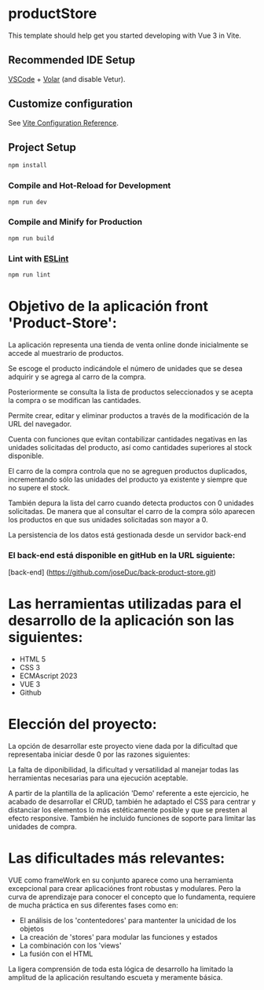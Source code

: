 # productStore

This template should help get you started developing with Vue 3 in Vite.

## Recommended IDE Setup

[VSCode](https://code.visualstudio.com/) + [Volar](https://marketplace.visualstudio.com/items?itemName=Vue.volar) (and disable Vetur).

## Customize configuration

See [Vite Configuration Reference](https://vitejs.dev/config/).

## Project Setup

```sh
npm install
```

### Compile and Hot-Reload for Development

```sh
npm run dev
```

### Compile and Minify for Production

```sh
npm run build
```

### Lint with [ESLint](https://eslint.org/)

```sh
npm run lint
```

# Objetivo de la aplicación front 'Product-Store':
La aplicación representa una tienda de venta online donde inicialmente se accede al muestrario de productos.

Se escoge el producto indicándole el número de unidades que se desea adquirir y se agrega al carro de la compra.

Posteriormente se consulta la lista de productos seleccionados y se acepta la compra o se modifican las cantidades.

Permite crear, editar y eliminar productos a través de la modificación de la URL del navegador.

Cuenta con funciones que evitan contabilizar cantidades negativas en las unidades solicitadas del producto, así como cantidades superiores al stock disponible.

El carro de la compra controla que no se agreguen productos duplicados, incrementando sólo las unidades del producto ya existente y siempre que no supere el stock.

También depura la lista del carro cuando detecta productos con 0 unidades solicitadas. De manera que al consultar el carro de la compra sólo aparecen los productos en que sus unidades solicitadas son mayor a 0.

La persistencia de los datos está gestionada desde un servidor back-end 
### El back-end está disponible en gitHub en la URL siguiente:
[back-end] (https://github.com/joseDuc/back-product-store.git)



# Las herramientas utilizadas para el desarrollo de la aplicación son las siguientes:
- HTML 5
- CSS 3
- ECMAscript 2023
- VUE 3
- Github 


# Elección del proyecto:
La opción de desarrollar este proyecto viene dada por la dificultad que representaba iniciar desde 0 por las razones siguientes: <br>

La falta de diponibilidad, la dificultad y versatilidad al manejar todas las herramientas necesarias para una ejecución aceptable.

A partir de la plantilla de la aplicación 'Demo' referente a este ejercicio, he acabado de desarrollar el CRUD, también he adaptado el CSS para centrar y distanciar los elementos lo más estéticamente posible y que se presten al efecto responsive. 
También he incluido funciones de soporte para limitar las unidades de compra.


# Las dificultades más relevantes:
VUE como frameWork en su conjunto aparece como una herramienta excepcional para crear aplicaciónes front robustas y modulares. 
Pero la curva de aprendizaje para conocer el concepto que lo fundamenta, requiere de mucha práctica en sus diferentes fases como en:
<br>
- El análisis de los 'contentedores' para mantenter la unicidad de los objetos
- La creación de 'stores' para modular las funciones y estados
- La combinación con los 'views'
- La fusión con el HTML

La ligera comprensión de toda esta lógica de desarrollo ha limitado la amplitud de la aplicación resultando escueta y meramente básica.

